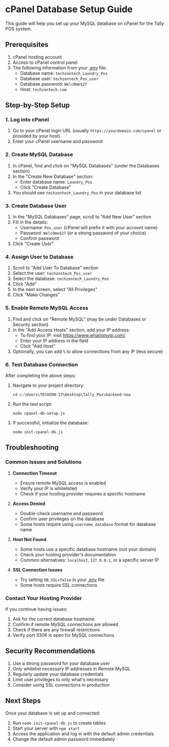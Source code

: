 # cPanel Database Setup Guide

This guide will help you set up your MySQL database on cPanel for the Tally POS system.

## Prerequisites

1. cPanel hosting account
2. Access to cPanel control panel
3. The following information from your [.env](file:///C:/Users/TECHZON-17/Desktop/Tally_Pos/backend-new/.env) file:
   - Database name: `techzontech_Laundry_Pos`
   - Database user: `techzontech_Pos_user`
   - Database password: `Welc0me$27`
   - Host: `techzontech.com`

## Step-by-Step Setup

### 1. Log into cPanel

1. Go to your cPanel login URL (usually `https://yourdomain.com/cpanel` or provided by your host)
2. Enter your cPanel username and password

### 2. Create MySQL Database

1. In cPanel, find and click on "MySQL Databases" (under the Databases section)
2. In the "Create New Database" section:
   - Enter database name: `Laundry_Pos`
   - Click "Create Database"
3. You should see `techzontech_Laundry_Pos` in your database list

### 3. Create Database User

1. In the "MySQL Databases" page, scroll to "Add New User" section
2. Fill in the details:
   - Username: `Pos_user` (cPanel will prefix it with your account name)
   - Password: `Welc0me$27` (or a strong password of your choice)
   - Confirm password
3. Click "Create User"

### 4. Assign User to Database

1. Scroll to "Add User To Database" section
2. Select the user: `techzontech_Pos_user`
3. Select the database: `techzontech_Laundry_Pos`
4. Click "Add"
5. In the next screen, select "All Privileges" 
6. Click "Make Changes"

### 5. Enable Remote MySQL Access

1. Find and click on "Remote MySQL" (may be under Databases or Security section)
2. In the "Add Access Hosts" section, add your IP address:
   - To find your IP: visit https://www.whatismyip.com/
   - Enter your IP address in the field
   - Click "Add Host"
3. Optionally, you can add `%` to allow connections from any IP (less secure)

### 6. Test Database Connection

After completing the above steps:

1. Navigate to your project directory:
   ```
   cd c:\Users\TECHZON-17\Desktop\Tally_Pos\backend-new
   ```

2. Run the test script:
   ```
   node cpanel-db-setup.js
   ```

3. If successful, initialize the database:
   ```
   node init-cpanel-db.js
   ```

## Troubleshooting

### Common Issues and Solutions

1. **Connection Timeout**
   - Ensure remote MySQL access is enabled
   - Verify your IP is whitelisted
   - Check if your hosting provider requires a specific hostname

2. **Access Denied**
   - Double-check username and password
   - Confirm user privileges on the database
   - Some hosts require using `username_database` format for database name

3. **Host Not Found**
   - Some hosts use a specific database hostname (not your domain)
   - Check your hosting provider's documentation
   - Common alternatives: `localhost`, `127.0.0.1`, or a specific server IP

4. **SSL Connection Issues**
   - Try setting `DB_SSL=false` in your [.env](file:///C:/Users/TECHZON-17/Desktop/Tally_Pos/backend-new/.env) file
   - Some hosts require SSL connections

### Contact Your Hosting Provider

If you continue having issues:
1. Ask for the correct database hostname
2. Confirm if remote MySQL connections are allowed
3. Check if there are any firewall restrictions
4. Verify port 3306 is open for MySQL connections

## Security Recommendations

1. Use a strong password for your database user
2. Only whitelist necessary IP addresses in Remote MySQL
3. Regularly update your database credentials
4. Limit user privileges to only what's necessary
5. Consider using SSL connections in production

## Next Steps

Once your database is set up and connected:
1. Run `node init-cpanel-db.js` to create tables
2. Start your server with `npm start`
3. Access the application and log in with the default admin credentials
4. Change the default admin password immediately
